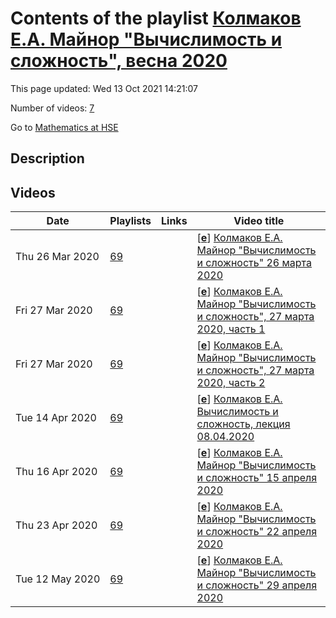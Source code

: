 # Contents of the playlist [Колмаков Е.А. Майнор "Вычислимость и сложность", весна 2020](https://www.youtube.com/playlist?list=PLq3E5oubNNoBqtLtbN0mFYia45KJej6ol)

This page updated: Wed 13 Oct 2021 14:21:07

Number of videos: [7](#videos)

Go to [Mathematics at HSE](../README.md)

## Description



## Videos

|Date|Playlists|Links|Video title|
|---|---|---|---|
| Thu&nbsp;26&nbsp;Mar&nbsp;2020 | [69](../playlists/69 "Колмаков Е.А. Майнор &#34;Вычислимость и сложность&#34;, весна 2020") |  | [[**e**](https://studio.youtube.com/video/fY9_WTmvN9k/edit "Edit")] [Колмаков Е.А. Майнор &#34;Вычислимость и сложность&#34;  26 марта 2020](https://www.youtube.com/watch?v=fY9_WTmvN9k&list=PLq3E5oubNNoBqtLtbN0mFYia45KJej6ol "Видеозапись 1-ая") |
| Fri&nbsp;27&nbsp;Mar&nbsp;2020 | [69](../playlists/69 "Колмаков Е.А. Майнор &#34;Вычислимость и сложность&#34;, весна 2020") |  | [[**e**](https://studio.youtube.com/video/LHtzfNPDWRM/edit "Edit")] [Колмаков Е.А. Майнор &#34;Вычислимость и сложность&#34;, 27 марта 2020, часть 1](https://www.youtube.com/watch?v=LHtzfNPDWRM&list=PLq3E5oubNNoBqtLtbN0mFYia45KJej6ol "видеозапись 2") |
| Fri&nbsp;27&nbsp;Mar&nbsp;2020 | [69](../playlists/69 "Колмаков Е.А. Майнор &#34;Вычислимость и сложность&#34;, весна 2020") |  | [[**e**](https://studio.youtube.com/video/gFhOjd0IWEU/edit "Edit")] [Колмаков Е.А. Майнор &#34;Вычислимость и сложность&#34;, 27 марта 2020, часть 2](https://www.youtube.com/watch?v=gFhOjd0IWEU&list=PLq3E5oubNNoBqtLtbN0mFYia45KJej6ol "видеозапись 3") |
| Tue&nbsp;14&nbsp;Apr&nbsp;2020 | [69](../playlists/69 "Колмаков Е.А. Майнор &#34;Вычислимость и сложность&#34;, весна 2020") |  | [[**e**](https://studio.youtube.com/video/xVyrtEVNfrM/edit "Edit")] [Колмаков Е.А. Вычислимость и сложность, лекция 08.04.2020](https://www.youtube.com/watch?v=xVyrtEVNfrM&list=PLq3E5oubNNoBqtLtbN0mFYia45KJej6ol) |
| Thu&nbsp;16&nbsp;Apr&nbsp;2020 | [69](../playlists/69 "Колмаков Е.А. Майнор &#34;Вычислимость и сложность&#34;, весна 2020") |  | [[**e**](https://studio.youtube.com/video/IGYdrjx7Jzc/edit "Edit")] [Колмаков Е.А. Майнор &#34;Вычислимость и сложность&#34; 15 апреля 2020](https://www.youtube.com/watch?v=IGYdrjx7Jzc&list=PLq3E5oubNNoBqtLtbN0mFYia45KJej6ol) |
| Thu&nbsp;23&nbsp;Apr&nbsp;2020 | [69](../playlists/69 "Колмаков Е.А. Майнор &#34;Вычислимость и сложность&#34;, весна 2020") |  | [[**e**](https://studio.youtube.com/video/jw2LkNBfZfM/edit "Edit")] [Колмаков Е.А. Майнор &#34;Вычислимость и сложность&#34; 22 апреля 2020](https://www.youtube.com/watch?v=jw2LkNBfZfM&list=PLq3E5oubNNoBqtLtbN0mFYia45KJej6ol) |
| Tue&nbsp;12&nbsp;May&nbsp;2020 | [69](../playlists/69 "Колмаков Е.А. Майнор &#34;Вычислимость и сложность&#34;, весна 2020") |  | [[**e**](https://studio.youtube.com/video/QmLFLG5LbKU/edit "Edit")] [Колмаков Е.А. Майнор &#34;Вычислимость и сложность&#34; 29 апреля 2020](https://www.youtube.com/watch?v=QmLFLG5LbKU&list=PLq3E5oubNNoBqtLtbN0mFYia45KJej6ol) |
